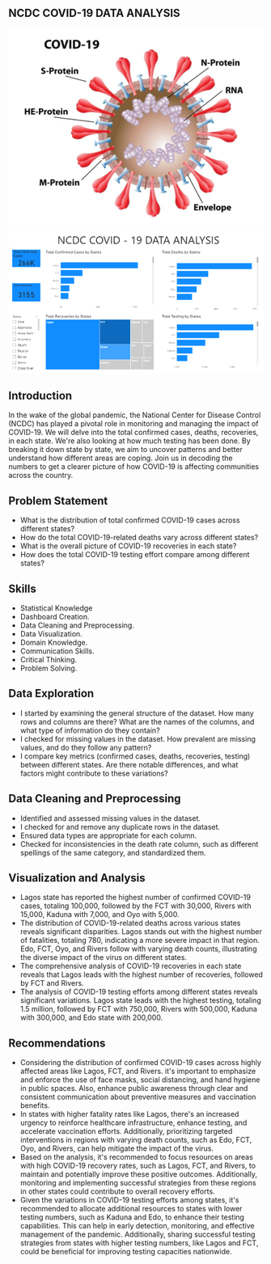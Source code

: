 ## NCDC COVID-19 DATA ANALYSIS
![](covid_19.jpg)
![](NCDC.PNG)
## Introduction
In the wake of the global pandemic, the National Center for Disease Control (NCDC) has played a pivotal role in monitoring and managing the impact of COVID-19. We will delve into the total confirmed cases, deaths, recoveries, in each state. We're also looking at how much testing has been done. By breaking it down state by state, we aim to uncover patterns and better understand how different areas are coping. Join us in decoding the numbers to get a clearer picture of how COVID-19 is affecting communities across the country.

## Problem Statement
- What is the distribution of total confirmed COVID-19 cases across different states?
- How do the total COVID-19-related deaths vary across different states?
- What is the overall picture of COVID-19 recoveries in each state?
- How does the total COVID-19 testing effort compare among different states?


## Skills
- Statistical Knowledge
- Dashboard Creation.
- Data Cleaning and Preprocessing.
- Data Visualization.
- Domain Knowledge.
- Communication Skills.
- Critical Thinking.
- Problem Solving.

## Data Exploration
- I started by examining the general structure of the dataset. How many rows and columns are there? What are the names of the columns, and what type of information do they contain? 
- I checked for missing values in the dataset. How prevalent are missing values, and do they follow any pattern?
- I compare key metrics (confirmed cases, deaths, recoveries, testing) between different states. Are there notable differences, and what factors might contribute to these variations?

 ## Data Cleaning and Preprocessing
- Identified and assessed missing values in the dataset.
- I checked for and remove any duplicate rows in the dataset.
- Ensured data types are appropriate for each column.
- Checked for inconsistencies in the death rate column, such as different spellings of the same category, and               standardized them.

## Visualization and Analysis
- Lagos state has reported the highest number of confirmed COVID-19 cases, totaling 100,000, followed by the FCT with       30,000, Rivers with 15,000, Kaduna with 7,000, and Oyo with 5,000.
- The distribution of COVID-19-related deaths across various states reveals significant disparities. Lagos stands out       with the highest number of fatalities, totaling 780, indicating a more severe impact in that region. Edo, FCT, Oyo, and   Rivers follow with varying death counts, illustrating the diverse impact of the virus on different states.
- The comprehensive analysis of COVID-19 recoveries in each state reveals that Lagos leads with the highest number of       recoveries, followed by FCT and Rivers.
- The analysis of COVID-19 testing efforts among different states reveals significant variations. Lagos state leads with    the highest testing, totaling 1.5 million, followed by FCT with 750,000, Rivers with 500,000, Kaduna with 300,000, and    Edo state with 200,000.

## Recommendations
- Considering the distribution of confirmed COVID-19 cases across highly affected areas like Lagos, FCT, and Rivers.        it's important to emphasize and enforce the use of face masks, social distancing, and hand hygiene in public spaces.      Also, enhance public awareness through clear and consistent communication about preventive measures and vaccination       benefits.
- In states with higher fatality rates like Lagos, there's an increased urgency to reinforce healthcare infrastructure,     enhance testing, and accelerate vaccination efforts. Additionally, prioritizing targeted interventions in regions with    varying death counts, such as Edo, FCT, Oyo, and Rivers, can help mitigate the impact of the virus.
- Based on the analysis, it's recommended to focus resources on areas with high COVID-19 recovery rates, such as Lagos,     FCT, and Rivers, to maintain and potentially improve these positive outcomes. Additionally, monitoring and implementing   successful strategies from these regions in other states could contribute to overall recovery efforts.
- Given the variations in COVID-19 testing efforts among states, it's recommended to allocate additional resources to       states with lower testing numbers, such as Kaduna and Edo, to enhance their testing capabilities. This can help in        early detection, monitoring, and effective management of the pandemic. Additionally, sharing successful testing           strategies from states with higher testing numbers, like Lagos and FCT, could be beneficial for improving testing         capacities nationwide.
